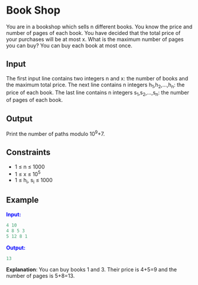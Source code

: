 # Book Shop

You are in a bookshop which sells n different books. You know the price and number of pages of each book.
You have decided that the total price of your purchases will be at most x. What is the maximum number of pages you can buy? You can buy each book at most once.  

## Input

The first input line contains two integers n and x: the number of books and the maximum total price.
The next line contains n integers h<sub>1</sub>,h<sub>2</sub>,&hellip;,h<sub>n</sub>: the price of each book.
The last line contains n integers s<sub>1</sub>,s<sub>2</sub>,&hellip;,s<sub>n</sub>: the number of pages of each book.

## Output

Print the number of paths modulo 10<sup>9</sup>+7.

## Constraints

- 1 &le; n &le; 1000
- 1 &le; x &le; 10<sup>5</sup>
- 1 &le; h<sub>i</sub>, s<sub>i</sub> &le; 1000

## Example
<font color="blue">**Input:**</font>
```c++
4 10
4 8 5 3
5 12 8 1
```
<font color="blue">**Output:**</font>
```c++
13
``` 

**Explanation**: You can buy books 1 and 3. Their price is 4+5=9 and the number of pages is 5+8=13.